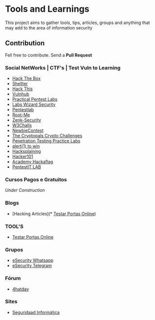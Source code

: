 # Tools and Learnings

This project aims to gather tools, tips, articles, groups and anything that may add to the area of information security

## Contribution

Fell free to contribute. Send a **Pull Request**

### Social NetWorks | CTF's | Test Vuln to Learning

* [Hack The Box](https://www.hackthebox.eu/)
* [Shellter](https://shellterlabs.com/pt/)
* [Hack This](https://www.hackthis.co.uk/)
* [Vulnhub](https://www.vulnhub.com)
* [Practical Pentest Labs](https://practicalpentestlabs.com)
* [Labs Wizard Security](https://labs.wizard-security.net)
* [Pentestlab](https://pentesterlab.com/)
* [Root-Me](https://www.root-me.org/)
* [Zenk-Security](https://www.zenk-security.com/epreuves.php)
* [W3Challs](https://w3challs.com/)
* [NewbieContest](https://www.newbiecontest.org/)
* [The Cryptopals Crypto Challenges](https://cryptopals.com/)
* [Penetration Testing Practice Labs](http://www.amanhardikar.com/mindmaps/Practice.html)
* [alert(1) to win](https://alf.nu/alert1)
* [Hacksplaining](https://www.hacksplaining.com/exercises)
* [Hacker101](https://ctf.hacker101.com)
* [Academy Hackaflag](https://academy.hackaflag.com.br/)
* [PentestIT LAB](https://lab.pentestit.ru)

### Cursos Pagos e Gratuitos

*Under Construction*

### Blogs

* [Hacking Articles](* [Testar Portas Online](https://www.yougetsignal.com/tools/open-ports/))

### TOOL'S

* [Testar Portas Online](https://www.yougetsignal.com/tools/open-ports/)

### Grupos

* [eSecurity Whatsapp](https://chat.whatsapp.com/7O2ai2iIcQj5kAtddvyxD1)
* [eSecurity Telegram](https://t.me/eSecurityBR)

### Fórum

* [4hatday](http://www.4hatday.com/)

### Sites

* [Seguridaad Informática](http://www.semecayounexploit.com/)
